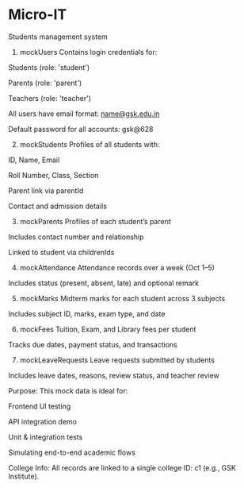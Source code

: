 # Micro-IT
Students management system 

1. mockUsers
Contains login credentials for:

Students (role: 'student')

Parents (role: 'parent')

Teachers (role: 'teacher')

All users have email format: name@gsk.edu.in

Default password for all accounts: gsk@628

2. mockStudents
Profiles of all students with:

ID, Name, Email

Roll Number, Class, Section

Parent link via parentId

Contact and admission details

3. mockParents
Profiles of each student’s parent

Includes contact number and relationship

Linked to student via childrenIds

4. mockAttendance
Attendance records over a week (Oct 1–5)

Includes status (present, absent, late) and optional remark

5. mockMarks
Midterm marks for each student across 3 subjects

Includes subject ID, marks, exam type, and date

6. mockFees
Tuition, Exam, and Library fees per student

Tracks due dates, payment status, and transactions

7. mockLeaveRequests
Leave requests submitted by students

Includes leave dates, reasons, review status, and teacher review

Purpose:
This mock data is ideal for:

Frontend UI testing

API integration demo

Unit & integration tests

Simulating end-to-end academic flows

College Info:
All records are linked to a single college ID: c1 (e.g., GSK Institute).
